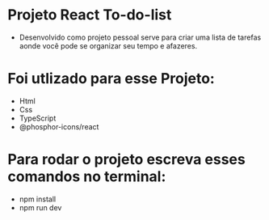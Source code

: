 # Projeto React To-do-list
- Desenvolvido como projeto pessoal serve para criar uma lista de tarefas aonde você pode se organizar seu tempo e afazeres.

# Foi utlizado para esse Projeto:
- Html
- Css
- TypeScript
- @phosphor-icons/react

# Para rodar o projeto escreva esses comandos no terminal:
- npm install
- npm run dev

